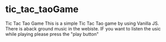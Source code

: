 # tic_tac_taoGame
Tic Tac Tao Game 
This is a simple Tic Tac Tao game by using Vanilla JS. 
There is aback ground music in the webiste. IF you want to listen the usic while playing please press the "play button"
